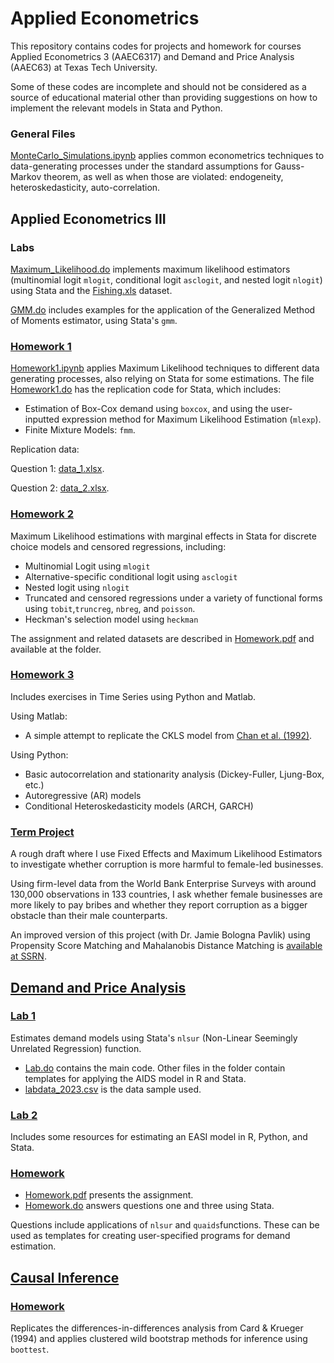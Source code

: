# Applied Econometrics 
 
This repository contains codes for projects and homework for courses Applied Econometrics 3 (AAEC6317) and Demand and Price Analysis (AAEC63) at Texas Tech University. 

Some of these codes are incomplete and should not be considered as a source of educational material other than providing suggestions on how to implement the relevant models in Stata and Python.

### General Files

[MonteCarlo_Simulations.ipynb](https://github.com/jpmvbastos/AppliedEconometrics/blob/main/MonteCarlo_Simulations.ipynb) applies common econometrics techniques to data-generating processes under the standard assumptions for Gauss-Markov theorem, as well as when those are violated: endogeneity, heteroskedasticity, auto-correlation.

## Applied Econometrics III

### Labs

[Maximum_Likelihood.do](https://github.com/jpmvbastos/AppliedEconometrics/blob/main/Applied%20Econometrics%203/Labs/Maximum_Likelihood.do) implements maximum likelihood estimators (multinomial logit ```mlogit```, conditional logit ```asclogit```, and nested logit ```nlogit```) using Stata and the [Fishing.xls](https://github.com/jpmvbastos/AppliedEconometrics/blob/main/Applied%20Econometrics%203/Labs/Fishing.xls) dataset.

[GMM.do](https://github.com/jpmvbastos/AppliedEconometrics/blob/main/Labs/GMM.do) includes examples for the application of the Generalized Method of Moments estimator, using Stata's ```gmm```. 


### [Homework 1](https://github.com/jpmvbastos/AppliedEconometrics/blob/main/Applied%20Econometrics%203/Homework%201/Homework1.ipynb)
[Homework1.ipynb](https://github.com/jpmvbastos/AppliedEconometrics/blob/main/Applied%20Econometrics%203/Homework%201/Homework1.ipynb) applies Maximum Likelihood techniques to different data generating processes, also relying on Stata for some estimations. The file [Homework1.do](https://github.com/jpmvbastos/AppliedEconometrics/blob/main/Applied%20Econometrics%203/Homework%201/Homework1_Stata.do) has the replication code for Stata, which includes:
- Estimation of Box-Cox demand using ```boxcox```, and using the user-inputted expression method for Maximum Likelihood Estimation (```mlexp```). 
- Finite Mixture Models: ```fmm```.

Replication data: 

Question 1: [data_1.xlsx](https://github.com/jpmvbastos/AppliedEconometrics/blob/main/Applied%20Econometrics%203/Homework%201/data_1.xlsx).

Question 2: [data_2.xlsx](https://github.com/jpmvbastos/AppliedEconometrics/blob/main/Applied%20Econometrics%203/Homework%201/data_2.xlsx).

### [Homework 2](https://github.com/jpmvbastos/AppliedEconometrics/tree/main/Applied%20Econometrics%203/Homework2)

Maximum Likelihood estimations with marginal effects in Stata for discrete choice models and censored regressions, including: 
- Multinomial Logit using ```mlogit```
- Alternative-specific conditional logit using ```asclogit```
- Nested logit using ```nlogit```
- Truncated and censored regressions under a variety of functional forms using ```tobit```,```truncreg```, ```nbreg```, and ```poisson```.
- Heckman's selection model using ```heckman```

The assignment and related datasets are described in [Homework.pdf](https://github.com/jpmvbastos/AppliedEconometrics/blob/main/Applied%20Econometrics%203/Homework2/Homework2.pdf) and available at the folder.

### [Homework 3](https://github.com/jpmvbastos/AppliedEconometrics/tree/main/Applied%20Econometrics%203/Homework3)

Includes exercises in Time Series using Python and Matlab. 

Using Matlab:
- A simple attempt to replicate the CKLS model from [Chan et al. (1992)](https://onlinelibrary.wiley.com/doi/10.1111/j.1540-6261.1992.tb04011.x).

Using Python: 
- Basic autocorrelation and stationarity analysis (Dickey-Fuller, Ljung-Box, etc.)
- Autoregressive (AR) models 
- Conditional Heteroskedasticity models (ARCH, GARCH)

### [Term Project](https://github.com/jpmvbastos/AppliedEconometrics/tree/main/Applied%20Econometrics%203/Term%20Project)

A rough draft where I use Fixed Effects and Maximum Likelihood Estimators to investigate whether corruption is more harmful to female-led businesses.

Using firm-level data from the World Bank Enterprise Surveys with around 130,000 observations in 133 countries, I ask whether female businesses are more likely to pay bribes and whether they report corruption as a bigger obstacle than their male counterparts. 

An improved version of this project (with Dr. Jamie Bologna Pavlik) using Propensity Score Matching and Mahalanobis Distance Matching is [available at SSRN](https://papers.ssrn.com/sol3/papers.cfm?abstract_id=4387655).


## [Demand and Price Analysis](https://github.com/jpmvbastos/AppliedEconometrics/tree/main/DemandAnalysis)

### [Lab 1](https://github.com/jpmvbastos/AppliedEconometrics/tree/main/DemandAnalysis/Lab)

Estimates demand models using Stata's ```nlsur``` (Non-Linear Seemingly Unrelated Regression) function.
- [Lab.do](https://github.com/jpmvbastos/AppliedEconometrics/blob/main/DemandAnalysis/Lab/Lab1.do) contains the main code. Other files in the folder contain templates for applying the AIDS model in R and Stata. 
- [labdata_2023.csv](https://github.com/jpmvbastos/AppliedEconometrics/blob/main/DemandAnalysis/Lab/labdata_2023.csv) is the data sample used.

### [Lab 2](https://github.com/jpmvbastos/AppliedEconometrics/tree/main/DemandAnalysis/Lab%202)

Includes some resources for estimating an EASI model in R, Python, and Stata.

### [Homework](https://github.com/jpmvbastos/AppliedEconometrics/blob/main/DemandAnalysis/Homework)

- [Homework.pdf](https://github.com/jpmvbastos/AppliedEconometrics/blob/main/DemandAnalysis/Homework/Homework3.pdf) presents the assignment.
- [Homework.do](https://github.com/jpmvbastos/AppliedEconometrics/blob/main/DemandAnalysis/Homework/Homework.do) answers questions one and three using Stata.

Questions include applications of ```nlsur``` and ```quaids```functions. These can be used as templates for creating user-specified programs for demand estimation.

## [Causal Inference](https://github.com/jpmvbastos/AppliedEconometrics/tree/main/Causal%20Inference)

### [Homework](https://github.com/jpmvbastos/AppliedEconometrics/tree/main/Causal%20Inference/Homework)

Replicates the differences-in-differences analysis from Card & Krueger (1994) and applies clustered wild bootstrap methods for inference using ```boottest```.


